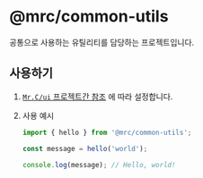 # @mrc/common-utils

공통으로 사용하는 유틸리티를 담당하는 프로젝트입니다.

## 사용하기

1. [`Mr.C/ui` 프로젝트간 참조](../../README.md#프로젝트간-참조) 에 따라 설정합니다.

2. 사용 예시

   ```typescript
   import { hello } from '@mrc/common-utils';

   const message = hello('world');

   console.log(message); // Hello, world!
   ```
